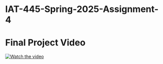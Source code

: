 # IAT-445-Spring-2025-Assignment-4
# Final Project Video
[![Watch the video](https://img.youtube.com/vi/iqJ5YGB6Q4A/maxresdefault.jpg)](https://www.youtube.com/watch?v=iqJ5YGB6Q4A)
